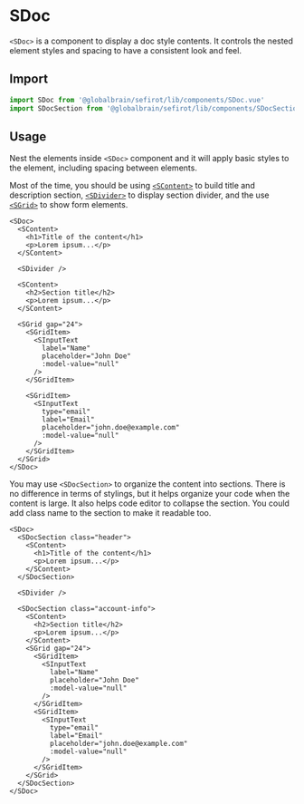 # SDoc <Badge text="3.11.0" />

`<SDoc>` is a component to display a doc style contents. It controls the nested element styles and spacing to have a consistent look and feel.

## Import

```ts
import SDoc from '@globalbrain/sefirot/lib/components/SDoc.vue'
import SDocSection from '@globalbrain/sefirot/lib/components/SDocSection.vue'
```

## Usage

Nest the elements inside `<SDoc>` component and it will apply basic styles to the element, including spacing between elements.

Most of the time, you should be using [`<SContent>`](content) to build title and description section, [`<SDivider>`](divider) to display section divider, and the use [`<SGrid>`](grid) to show form elements.

```vue-html
<SDoc>
  <SContent>
    <h1>Title of the content</h1>
    <p>Lorem ipsum...</p>
  </SContent>

  <SDivider />

  <SContent>
    <h2>Section title</h2>
    <p>Lorem ipsum...</p>
  </SContent>

  <SGrid gap="24">
    <SGridItem>
      <SInputText
        label="Name"
        placeholder="John Doe"
        :model-value="null"
      />
    </SGridItem>

    <SGridItem>
      <SInputText
        type="email"
        label="Email"
        placeholder="john.doe@example.com"
        :model-value="null"
      />
    </SGridItem>
  </SGrid>
</SDoc>
```

You may use `<SDocSection>` to organize the content into sections. There is no difference in terms of stylings, but it helps organize your code when the content is large. It also helps code editor to collapse the section. You could add class name to the section to make it readable too.

```vue-html
<SDoc>
  <SDocSection class="header">
    <SContent>
      <h1>Title of the content</h1>
      <p>Lorem ipsum...</p>
    </SContent>
  </SDocSection>

  <SDivider />

  <SDocSection class="account-info">
    <SContent>
      <h2>Section title</h2>
      <p>Lorem ipsum...</p>
    </SContent>
    <SGrid gap="24">
      <SGridItem>
        <SInputText
          label="Name"
          placeholder="John Doe"
          :model-value="null"
        />
      </SGridItem>
      <SGridItem>
        <SInputText
          type="email"
          label="Email"
          placeholder="john.doe@example.com"
          :model-value="null"
        />
      </SGridItem>
    </SGrid>
  </SDocSection>
</SDoc>
```
